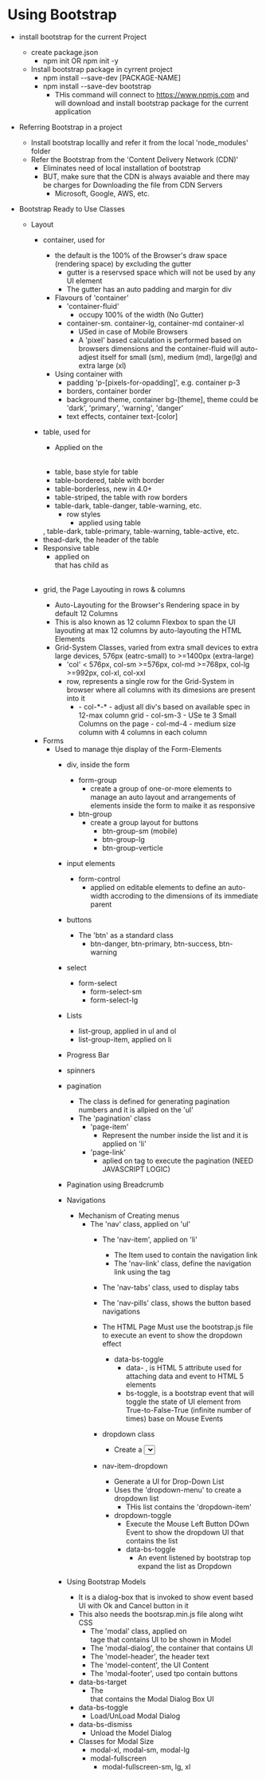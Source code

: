 # Using Bootstrap
- install bootstrap for the current Project
    - create package.json
        - npm init OR npm init -y
    - Install bootstrap package in cyrrent project
        - npm install --save-dev [PACKAGE-NAME]
        - npm install --save-dev bootstrap
            - THis command will connect to https://www.npmjs.com and will download and install bootstrap package for the current application    

- Referring Bootstrap in a project
    - Install bootstrap locallly and refer it from the local 'node_modules' folder
    - Refer the Bootstrap from the 'Content Delivery Network (CDN)'
        - Eliminates need of local installation of bootstrap
        - BUT, make sure that the CDN is always avaiable and there may be charges for Downloading the file from CDN Servers
            - Microsoft, Google, AWS, etc. 

- Bootstrap Ready to Use Classes            
    - Layout
        - container, used for <div>
            - the default is the 100% of the Browser's draw space (rendering space) by excluding the gutter
                - gutter is a reservsed space which will not be used by any UI element
                - The gutter has an auto padding and margin for div
            - Flavours of 'container'
                - 'container-fluid'
                    - occupy 100% of the width (No Gutter)   
                - container-sm. container-lg, container-md container-xl
                    - USed in case of Mobile Browsers     
                    - A 'pixel' based calculation is performed based on browsers dimensions and the container-fluid will auto-adjest itself for small (sm), medium (md), large(lg) and extra large (xl)
            - Using container with
                - padding 'p-[pixels-for-opadding]', e.g. container p-3
                - borders, container border
                - background theme, container bg-[theme],  theme could be 'dark', 'primary', 'warning', 'danger'
                - text effects, container text-[color]        
        - table, used for <table>
            - Applied on the <table>
                - table, base style for table
                - table-bordered, table with border
                - table-borderless, new in 4.0+
                - table-striped, the table with row borders
                - table-dark, table-danger, table-warning, etc.
                    - row styles
                        - applied using table
                            <tr>, table-dark, table-primary, table-warning, table-active, etc.
                - thead-dark, the header of the table
                - Responsive table
                    - applied on <div> that has child as <table>

        - grid, the Page Layouting in rows & columns
            - Auto-Layouting for the Browser's Rendering space in by default 12 Columns
            - This is also known as 12 column Flexbox to span the UI layouting at max 12 columns by auto-layouting the HTML Elements
            - Grid-System Classes, varied from extra small devices to extra large devices, 576px (eatrc-small) to >=1400px (extra-large)
                - 'col' < 576px, col-sm >=576px, col-md >=768px, col-lg >=992px, col-xl, col-xxl
                - row, represents a single row for the Grid-System in browser where all columns with its dimesions are present into it
                    - <div class="row"> <div class="col">  </div>
                        - col-*-*
                            - adjust all div's based on available spec in 12-max column grid 
                        - col-sm-3
                            - USe te 3 Small Columns on the page
                        - col-md-4  
                            - medium size column with 4 columns in each column
    - Forms
        - Used to manage thje display of the Form-Elements
            - div, inside the form
                - form-group
                    - create a group of one-or-more elements to manage an auto layout and arrangements of elements inside the form to maike it as responsive 
                - btn-group
                    - create a group layout for buttons
                        - btn-group-sm (mobile)
                        - btn-group-lg
                        - btn-group-verticle    
            - input elements
                - form-control
                    - applied on editable elements to define an auto-width accroding to the dimensions of its immediate parent
            - buttons
                - The 'btn' as a standard class 
                    - btn-danger, btn-primary, btn-success, btn-warning
            - select
                - form-select
                    - form-select-sm
                    - form-select-lg
            - Lists
                - list-group, applied in ul and ol
                - list-group-item, applied on li

            - Progress Bar
            - spinners      
            - pagination
                - The class is defined for generating pagination numbers and it is allpied on the 'ul'         
                - The 'pagination' class
                    - 'page-item'
                        - Represent the number inside the list and it is applied on 'li'
                    - 'page-link'
                        - aplied on <a> tag to execute the pagination (NEED JAVASCRIPT LOGIC)                      
            - Pagination using Breadcrumb
            - Navigations
                - Mechanism of Creating menus    
                    - The 'nav' class, applied on 'ul'
                        - The 'nav-item', applied on 'li'
                            - The Item used to contain the navigation link 
                            - The 'nav-link' class, define the navigation link using the <a> tag
                        - The 'nav-tabs' class, used to display tabs  
                        - The 'nav-pills' class, shows the button based navigations 

                        - The HTML Page Must use the bootstrap.js file to execute an event to show the dropdown effect
                          <script src="./node_modules/bootstrap/dist/js/bootstrap.bundle.min.js"></script>     
                            - data-bs-toggle
                                - data- , is  HTML 5 attribute used for attaching data and event to HTML 5 elements
                                - bs-toggle, is a bootstrap event that will toggle the state of UI element from True-to-False-True (infinite number of times) base on Mouse Events

                        - dropdown class
                            - Create a <select> like Rendering
                        - nav-item-dropdown 
                            - Generate a UI for Drop-Down List
                            - Uses the 'dropdown-menu' to create a dropdown list
                                - THis list contains the 'dropdown-item'  
                            - dropdown-toggle
                                - Execute the Mouse Left Button DOwn Event to show the dropdown UI that contains the list
                                - data-bs-toggle
                                    - An event listened by bootstrap top expand the list as Dropdown          
            - Using Bootstrap Models
                - It is a dialog-box that is invoked to show event based UI with Ok and Cancel button in it
                - This also needs the bootsrap.min.js file along wiht CSS
                    - The 'modal' class, applied on <div> tage that contains UI to be shown in Model
                    - The 'modal-dialog', the container that contains UI
                    - The 'model-header', the header text
                    - The 'model-content', the UI Content 
                    - The 'modal-footer', used tpo contain buttons
                - data-bs-target
                    - The <div> that contains the Modal Dialog Box UI    
                - data-bs-toggle
                    - Load/UnLoad Modal Dialog
                - data-bs-dismiss
                    - Unload the Model Dialog   
                - Classes for Modal Size
                    - modal-xl, modal-sm, modal-lg
                    - modal-fullscreen 
                        - modal-fullscreen-sm, lg, xl

